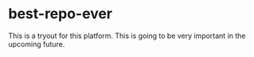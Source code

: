 # best-repo-ever

This is a tryout for this platform.
This is going to be very important in the upcoming future.
